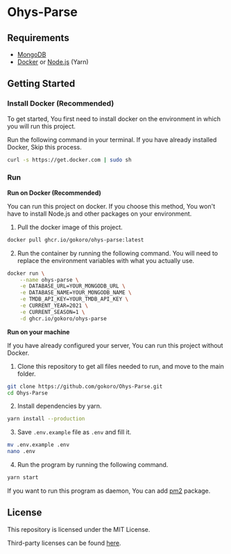 # Ohys-Parse

## Requirements

- [MongoDB](https://www.mongodb.com/)
- [Docker](https://www.docker.com/) or [Node.js](https://nodejs.org/) (Yarn)

## Getting Started

### Install Docker (Recommended)

To get started, You first need to install docker on the environment in which you will run this project.

Run the following command in your terminal. If you have already installed Docker, Skip this process.

```bash
curl -s https://get.docker.com | sudo sh
```

### Run

**Run on Docker (Recommended)**

You can run this project on docker. If you choose this method, You won't have to install Node.js and other packages on your environment.

1. Pull the docker image of this project.

```bash
docker pull ghcr.io/gokoro/ohys-parse:latest
```

2. Run the container by running the following command. You will need to replace the environment variables with what you actually use.

```bash
docker run \
	--name ohys-parse \
	-e DATABASE_URL=YOUR_MONGODB_URL \
	-e DATABASE_NAME=YOUR_MONGODB_NAME \
	-e TMDB_API_KEY=YOUR_TMDB_API_KEY \
	-e CURRENT_YEAR=2021 \
	-e CURRENT_SEASON=1 \
	-d ghcr.io/gokoro/ohys-parse
```

**Run on your machine**

If you have already configured your server, You can run this project without Docker.

1. Clone this repository to get all files needed to run, and move to the main folder.

```bash
git clone https://github.com/gokoro/Ohys-Parse.git
cd Ohys-Parse
```

2. Install dependencies by yarn.

```bash
yarn install --production
```

3. Save `.env.example` file as `.env` and fill it.

```bash
mv .env.example .env
nano .env
```

4. Run the program by running the following command.

```bash
yarn start
```

If you want to run this program as daemon, You can add [pm2](https://www.npmjs.com/package/pm2) package.

## License

This repository is licensed under the MIT License.

Third-party licenses can be found [here](https://github.com/gokoro/Ohys-Parse/blob/master/THIRD_PARTY_LICENSE).